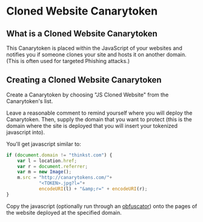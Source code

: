 # Cloned Website Canarytoken

## What is a Cloned Website Canarytoken

This Canarytoken is placed within the JavaScript of your websites and notifies you if someone clones your site and hosts it on another domain. (This is often used for targeted Phishing attacks.)

## Creating a Cloned Website Canarytoken

Create a Canarytoken by choosing "JS Cloned Website" from the Canarytoken's list.

Leave a reasonable comment to remind yourself where you will deploy the Canarytoken. Then, supply the domain that you want to protect (this is the domain where the site is deployed that you will insert your tokenized javascript into).

You'll get javascript similar to:

```javascript
if (document.domain != "thinkst.com") {
    var l = location.href;
    var r = document.referrer;
    var m = new Image();
    m.src = "http://canarytokens.com/"+
            "<TOKEN>.jpg?l="+
            encodeURI(l) + "&amp;r=" + encodeURI(r);
}
```

Copy the javascript (optionally run through an [obfuscator](https://www.google.com/search?q=JavaScript+Obfuscator)) onto the pages of the website deployed at the specified domain.
